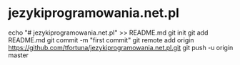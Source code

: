 # jezykiprogramowania.net.pl
echo "# jezykiprogramowania.net.pl" >> README.md
git init
git add README.md
git commit -m "first commit"
git remote add origin https://github.com/tfortuna/jezykiprogramowania.net.pl.git
git push -u origin master

